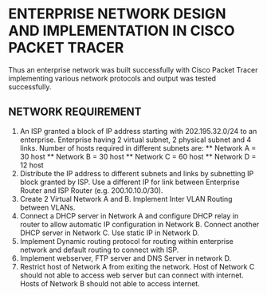 # ENTERPRISE NETWORK DESIGN AND IMPLEMENTATION IN CISCO PACKET TRACER
Thus an enterprise network was built successfully with Cisco Packet Tracer implementing various network protocols and output was tested successfully.

## NETWORK REQUIREMENT
1.	An ISP granted a block of IP address starting with 202.195.32.0/24 to an enterprise. Enterprise having 2 virtual subnet, 2 physical subnet and 4 links. Number of hosts required in different subnets are: 
**  Network A = 30 host
**  Network B = 30 host 
**  Network C = 60 host
**  Network D = 12 host
2.	Distribute the IP address to different subnets and links by subnetting IP block granted by ISP. Use a different IP for link between Enterprise Router and ISP Router (e.g. 200.10.10.0/30).
3.	Create 2 Virtual Network A and B. Implement Inter VLAN Routing between VLANs.
4.	Connect a DHCP server in Network A and configure DHCP relay in router to allow automatic IP configuration in Network B. Connect another DHCP server in Network C. Use static IP in Network D.
5.	Implement Dynamic routing protocol for routing within enterprise network and default routing to connect with ISP.
6.	Implement webserver, FTP server and DNS Server in network D.
7.	Restrict host of Network A from exiting the network. Host of Network C should not able to access web server but can connect with internet. Hosts of Network B should not able to access internet.


